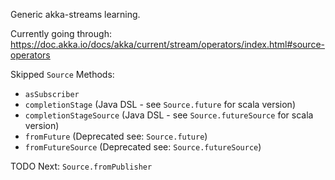 Generic akka-streams learning.

Currently going through: https://doc.akka.io/docs/akka/current/stream/operators/index.html#source-operators


Skipped `Source` Methods:

- `asSubscriber`
- `completionStage` (Java DSL - see `Source.future` for scala version)
- `completionStageSource` (Java DSL - see `Source.futureSource` for scala version)
- `fromFuture` (Deprecated see: `Source.future`)
- `fromFutureSource` (Deprecated see: `Source.futureSource`)

TODO Next: `Source.fromPublisher`


